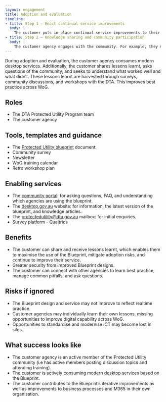 ```yaml
--- 
layout: engagement 
title: Adoption and evaluation
timeline: 
- title: Step 1 – Enact continual service improvements
  body: | 
    The customer puts in place continual service improvements to their modern desktop suite. They may do this through continuing a support agreement with a technology partner, or their own in-house ICT and change capability.
- title: Step 2 – Knowledge sharing and community participation 
  body: | 
    The customer agency engages with the community. For example, they may complete the ongoing Protected Utility survey, post threads on the [Community Portal](https://community.desktop.gov.au), engage in evaluation workshops (also called ‘retros’), and attend WoG modern desktop training. This feedback will then be used to iteratively improve the Blueprint design, desktop services, and community consultation across government.  
--- 
```


During adoption and evaluation, the customer agency consumes modern desktop services. Additionally, the customer shares lessons learnt, asks questions of the community, and seeks to understand what worked well and what didn’t. These lessons learnt are harvested through surveys, community discussions, and workshops with the DTA. This improves best practice across WoG. 

## Roles 

* The DTA Protected Utility Program team 
* The customer agency

## Tools, templates and guidance 

* The [Protected Utility blueprint](/blueprint/) document.  
* Community survey
* Newsletter
* WoG training calendar
* Retro workshop plan

## Enabling services 

* The [community portal](https://community.desktop.gov.au/): for asking questions, FAQ, and understanding which agencies are using the blueprint.  
* The [desktop.gov.au](https://desktop.gov.au/) website: for information, the latest version of the blueprint, and knowledge articles.   
* The [protectedutility@dta.gov.au](mailto:protectedutility@dta.gov.au) mailbox: for initial enquiries.  
* Survey platform - Qualtrics 

## Benefits 

* The customer can share and receive lessons learnt, which enables them to maximise the use of the Blueprint, mitigate adoption risks, and continue to improve their service.  
* Greater security from improved Blueprint designs.  
* The customer can connect with other agencies to learn best practice, manage common pitfalls, and ask questions.  

## Risks if ignored 

* The Blueprint design and service may not improve to reflect realtime practice. 
* Customer agencies may individually learn their own lessons, missing opportunities to improve digital capability across WoG.  
* Opportunities to standardise and modernise ICT may become lost in silos.  

## What success looks like 

* The customer agency is an active member of the Protected Utility community (i.e has active members posting discussion topics and attending training). 
* The customer is actively consuming modern desktop services based on the Blueprint. 
* The customer contributes to the Blueprint’s iterative improvements as well as improvements to business processes and M365 in their own organisation.  
